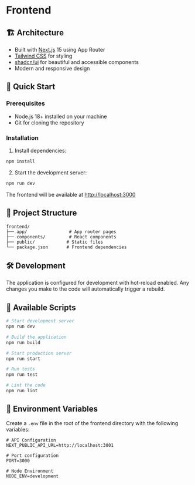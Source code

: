 # Frontend

## 🏗️ Architecture

- Built with [Next.js](https://nextjs.org/) 15 using App Router
- [Tailwind CSS](https://tailwindcss.com/) for styling
- [shadcn/ui](https://ui.shadcn.com/) for beautiful and accessible components
- Modern and responsive design

## 🚀 Quick Start

### Prerequisites

- Node.js 18+ installed on your machine
- Git for cloning the repository

### Installation

1. Install dependencies:

```bash
npm install
```

2. Start the development server:

```bash
npm run dev
```

The frontend will be available at [http://localhost:3000](http://localhost:3000)

## 📁 Project Structure

```
frontend/
├── app/                # App router pages
├── components/         # React components
├── public/            # Static files
└── package.json       # Frontend dependencies
```

## 🛠️ Development

The application is configured for development with hot-reload enabled. Any changes you make to the code will automatically trigger a rebuild.

## 📜 Available Scripts

```bash
# Start development server
npm run dev

# Build the application
npm run build

# Start production server
npm run start

# Run tests
npm run test

# Lint the code
npm run lint
```

## 📝 Environment Variables

Create a `.env` file in the root of the frontend directory with the following variables:

```env
# API Configuration
NEXT_PUBLIC_API_URL=http://localhost:3001

# Port configuration
PORT=3000

# Node Environment
NODE_ENV=development
```
